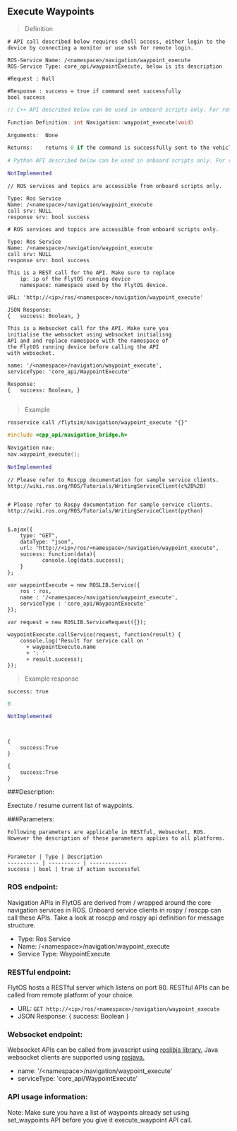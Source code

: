 ## Execute Waypoints


> Definition

```shell
# API call described below requires shell access, either login to the device by connecting a monitor or use ssh for remote login.

ROS-Service Name: /<namespace>/navigation/waypoint_execute
ROS-Service Type: core_api/waypointExecute, below is its description

#Request : Null

#Response : success = true if command sent successfully
bool success
```

```cpp
// C++ API described below can be used in onboard scripts only. For remote scripts you can use http client libraries to call FlytOS REST endpoints from C++.

Function Definition: int Navigation::waypoint_execute(void)

Arguments:  None

Returns:    returns 0 if the command is successfully sent to the vehicle
```

```python
# Python API described below can be used in onboard scripts only. For remote scripts you can use http client libraries to call FlytOS REST endpoints from Python.

NotImplemented
```

```cpp--ros
// ROS services and topics are accessible from onboard scripts only.

Type: Ros Service
Name: /<namespace>/navigation/waypoint_execute
call srv: NULL
response srv: bool success
```

```python--ros
# ROS services and topics are accessible from onboard scripts only.

Type: Ros Service
Name: /<namespace>/navigation/waypoint_execute
call srv: NULL
response srv: bool success

```

```javascript--REST
This is a REST call for the API. Make sure to replace 
    ip: ip of the FlytOS running device
    namespace: namespace used by the FlytOS device.

URL: 'http://<ip>/ros/<namespace>/navigation/waypoint_execute'

JSON Response:
{   success: Boolean, }

```

```javascript--Websocket
This is a Websocket call for the API. Make sure you 
initialise the websocket using websocket initialisng 
API and and replace namespace with the namespace of 
the FlytOS running device before calling the API 
with websocket.

name: '/<namespace>/navigation/waypoint_execute',
serviceType: 'core_api/WaypointExecute'

Response:
{   success: Boolean, }


```


> Example

```shell
rosservice call /flytsim/navigation/waypoint_execute "{}"   
```

```cpp
#include <cpp_api/navigation_bridge.h>

Navigation nav;
nav.waypoint_execute();
```

```python
NotImplemented

```


```cpp--ros
// Please refer to Roscpp documentation for sample service clients. http://wiki.ros.org/ROS/Tutorials/WritingServiceClient(c%2B%2B)
```

```python--ros

# Please refer to Rospy documentation for sample service clients. http://wiki.ros.org/ROS/Tutorials/WritingServiceClient(python)

```

```javascript--REST

$.ajax({
    type: "GET",
    dataType: "json",
    url: "http://<ip>/ros/<namespace>/navigation/waypoint_execute",  
    success: function(data){
           console.log(data.success);
    }
};

```

```javascript--Websocket
var waypointExecute = new ROSLIB.Service({
    ros : ros,
    name : '/<namespace>/navigation/waypoint_execute',
    serviceType : 'core_api/WaypointExecute'
});

var request = new ROSLIB.ServiceRequest({});

waypointExecute.callService(request, function(result) {
    console.log('Result for service call on '
      + waypointExecute.name
      + ': '
      + result.success);
});
```


> Example response

```shell
success: true
```

```cpp
0
```

```python
NotImplemented
```

```cpp--ros
```

```python--ros
```

```javascript--REST
{
    success:True
}

```

```javascript--Websocket
{
    success:True
}

```





###Description:

Exectute / resume current list of waypoints.

###Parameters:
    
    Following parameters are applicable in RESTful, Websocket, ROS. However the description of these parameters applies to all platforms. 
    
    
    Parameter | Type | Description
    ---------- | ---------- | ------------
    success | bool | true if action successful

### ROS endpoint:
Navigation APIs in FlytOS are derived from / wrapped around the core navigation services in ROS. Onboard service clients in rospy / roscpp can call these APIs. Take a look at roscpp and rospy api definition for message structure. 

* Type: Ros Service</br> 
* Name: /\<namespace\>/navigation/waypoint_execute</br>
* Service Type: WaypointExecute

### RESTful endpoint:
FlytOS hosts a RESTful server which listens on port 80. RESTful APIs can be called from remote platform of your choice.

* URL: ``GET http://<ip>/ros/<namespace>/navigation/waypoint_execute``
* JSON Response:
{
    success: Boolean
}


### Websocket endpoint:
Websocket APIs can be called from javascript using  [roslibjs library.](https://github.com/RobotWebTools/roslibjs) 
Java websocket clients are supported using [rosjava.](http://wiki.ros.org/rosjava)

* name: '/\<namespace\>/navigation/waypoint_execute'</br>
* serviceType: 'core_api/WaypointExecute'


### API usage information:
Note: Make sure you have a list of waypoints already set using set_waypoints API before you give it execute_waypoint API call.

